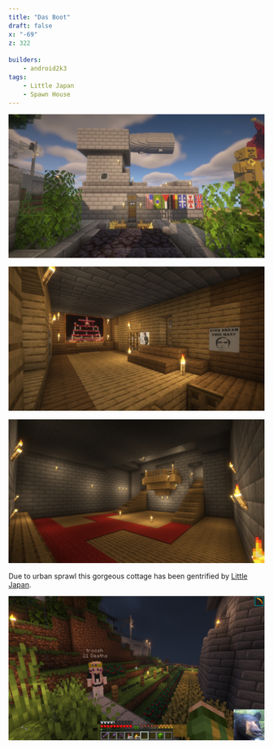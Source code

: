 ```yaml
---
title: "Das Boot"
draft: false
x: "-69"
z: 322

builders:
    - android2k3
tags:
    - Little Japan
    - Spawn House
---
```


![Exterior](20250207-exterior.jpg)

![Living Room](20250207-living-room.jpg)

![Basement](20250207-basement.jpg)

Due to urban sprawl this gorgeous cottage has been gentrified by [Little Japan](/locations/builds/little-japan).

![Property line](2022-property-line.jpg "Property line")

